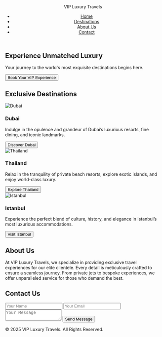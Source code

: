 <!DOCTYPE html>
<html lang="en">
<head>
  <meta charset="UTF-8">
  <meta name="viewport" content="width=device-width, initial-scale=1.0">
  <title>Luxury Travel Agency</title>
  <link rel="stylesheet" href="styles.css">
  <link href="https://fonts.googleapis.com/css2?family=Roboto:wght@400;700&display=swap" rel="stylesheet">
</head>
<body>

  <!-- Header -->
  <header>
    <div class="logo">VIP Luxury Travels</div>
    <nav>
      <ul>
        <li><a href="#home">Home</a></li>
        <li><a href="#destinations">Destinations</a></li>
        <li><a href="#about">About Us</a></li>
        <li><a href="#contact">Contact</a></li>
      </ul>
    </nav>
  </header>

  <!-- Main Hero Section -->
  <section id="home" class="hero">
    <div class="hero-content">
      <h1>Experience Unmatched Luxury</h1>
      <p>Your journey to the world's most exquisite destinations begins here.</p>
      <button class="btn-primary">Book Your VIP Experience</button>
    </div>
  </section>

  <!-- Destinations Section -->
  <section id="destinations" class="destinations">
    <h2>Exclusive Destinations</h2>
    <div class="destination-cards">
      <div class="destination-card">
        <img src="dubai.jpg" alt="Dubai">
        <h3>Dubai</h3>
        <p>Indulge in the opulence and grandeur of Dubai’s luxurious resorts, fine dining, and iconic landmarks.</p>
        <button class="btn-secondary">Discover Dubai</button>
      </div>
      <div class="destination-card">
        <img src="thailand.jpg" alt="Thailand">
        <h3>Thailand</h3>
        <p>Relax in the tranquility of private beach resorts, explore exotic islands, and enjoy world-class luxury.</p>
        <button class="btn-secondary">Explore Thailand</button>
      </div>
      <div class="destination-card">
        <img src="istanbul.jpg" alt="Istanbul">
        <h3>Istanbul</h3>
        <p>Experience the perfect blend of culture, history, and elegance in Istanbul’s most luxurious accommodations.</p>
        <button class="btn-secondary">Visit Istanbul</button>
      </div>
    </div>
  </section>

  <!-- About Us Section -->
  <section id="about" class="about-us">
    <h2>About Us</h2>
    <p>At VIP Luxury Travels, we specialize in providing exclusive travel experiences for our elite clientele. Every detail is meticulously crafted to ensure a seamless journey. From private jets to bespoke experiences, we offer unparalleled service for those who demand the best.</p>
  </section>

  <!-- Contact Section -->
  <section id="contact" class="contact-us">
    <h2>Contact Us</h2>
    <form id="contactForm">
      <input type="text" id="name" placeholder="Your Name" required>
      <input type="email" id="email" placeholder="Your Email" required>
      <textarea id="message" placeholder="Your Message" required></textarea>
      <button type="submit" class="btn-primary">Send Message</button>
    </form>
  </section>

  <footer>
    <p>&copy; 2025 VIP Luxury Travels. All Rights Reserved.</p>
  </footer>

  <script src="script.js"></script>
</body>
</html>
